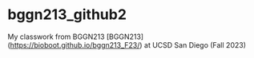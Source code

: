# bggn213_github2
My classwork from BGGN213 [BGGN213] (https://bioboot.github.io/bggn213_F23/) at UCSD San Diego (Fall 2023)
